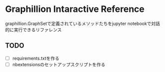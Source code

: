 # Graphillion Intaractive Reference

graphillion.GraphSetで定義されているメソッドたちをjupyter notebookで対話的に実行できるリファレンス


## TODO

- [ ] requirements.txtを作る
- [ ] nbextensionsのセットアップスクリプトを作る
